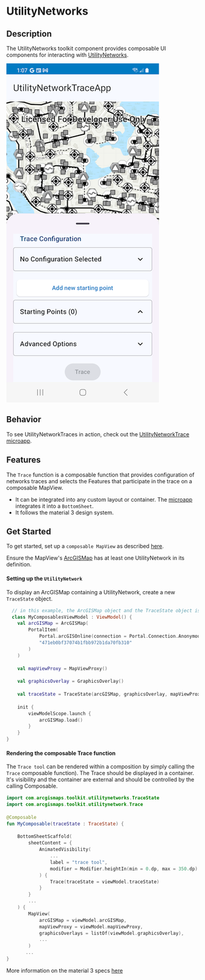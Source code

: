 

# UtilityNetworks

## Description

The UtilityNetworks toolkit component provides composable UI components for interacting with [UtilityNetworks](https://developers.arcgis.com/kotlin/api-reference/arcgis-maps-kotlin/com.arcgismaps.utilitynetworks/-utility-network/index.html?query=class%20UtilityNetwork).


![Screenshot](screenshot.png)

## Behavior

To see UtilityNetworkTraces in action, check out the [UtilityNetworkTrace microapp](../../microapps/UtilityNetworkTraceApp).

## Features

The `Trace` function is a composable function that provides configuration of networks traces and selects the Features that participate in the trace on a composable MapView.
- It can be integrated into any custom layout or container. The [microapp](../../microapps/UtilityNetworkTraceApp) integrates it into a `BottomSheet`.
- It follows the material 3 design system.

## Get Started

To get started, set up a `composable MapView` as described [here](../geoview-compose/README.md).

Ensure the MapView's [ArcGISMap](https://developers.arcgis.com/kotlin/api-reference/arcgis-maps-kotlin/com.arcgismaps.mapping/-arc-g-i-s-map/index.html?query=class%20ArcGISMap) has at least one UtilityNetwork in its definition.


#### Setting up the `UtilityNetwork`

To display an ArcGISMap containing a UtilityNetwork, create a new `TraceState` object.

```kotlin  
  // in this example, the ArcGISMap object and the TraceState object is hoisted in the ViewModel
  class MyComposablesViewModel : ViewModel() {
    val arcGISMap = ArcGISMap(
        PortalItem(
            Portal.arcGISOnline(connection = Portal.Connection.Anonymous),
            "471eb0bf37074b1fbb972b1da70fb310"
        )
    )

    val mapViewProxy = MapViewProxy()

    val graphicsOverlay = GraphicsOverlay()

    val traceState = TraceState(arcGISMap, graphicsOverlay, mapViewProxy)

    init {
        viewModelScope.launch {
            arcGISMap.load()
        }
    }
}
```  

#### Rendering the composable Trace function

The `Trace tool` can be rendered within a composition by simply calling the `Trace` composable function). The Trace should be displayed in a container. It's visibility and the container are external and should be controlled by the calling Composable.

```kotlin
import com.arcgismaps.toolkit.utilitynetworks.TraceState
import com.arcgismaps.toolkit.utilitynetwork.Trace

@Composable  
fun MyComposable(traceState : TraceState) {  
    
    BottomSheetScaffold(
        sheetContent = {
            AnimatedVisibility(
                ...
                label = "trace tool",
                modifier = Modifier.heightIn(min = 0.dp, max = 350.dp)
            ) {
                Trace(traceState = viewModel.traceState)
            }
        }
        ...
    ) { 
        MapView(
            arcGISMap = viewModel.arcGISMap,
            mapViewProxy = viewModel.mapViewProxy,
            graphicsOverlays = listOf(viewModel.graphicsOverlay),
            ...
        )
       ... 
} 
```  

More information on the material 3 specs [here](https://m3.material.io/components/text-fields/specs#e4964192-72ad-414f-85b4-4b4357abb83c)
